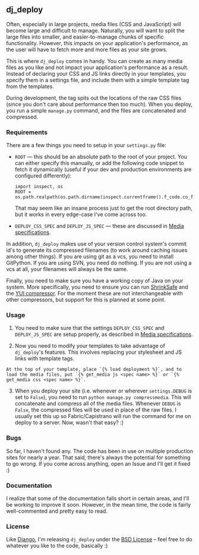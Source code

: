## dj_deploy

Often, especially in large projects, media files (CSS and JavaScript) will become large and difficult to manage. Naturally, you will want to split the large files into smaller, and easier-to-manage chunks of specific functionality. However, this impacts on your application's performance, as the user will have to fetch more and more files as your site grows.

This is where `dj_deploy` comes in handy. You can create as many media files as you like and not impact your application's performance as a result. Instead of declaring your CSS and JS links directly in your templates, you specify them in a settings file, and include them with a simple template tag from the templates.

During development, the tag spits out the locations of the raw CSS files (since you don't care about performance then too much). When you deploy, you run a simple `manage.py` command, and the files are concatenated and compressed.

### Requirements

There are a few things you need to setup in your `settings.py` file:

*   `ROOT` — this should be an absolute path to the root of your project. You can either specify this manually, or add the following code snippet to fetch it dynamically (useful if your dev and production environments are configured differently):
    
        import inspect, os
        ROOT = os.path.realpath(os.path.dirname(inspect.currentframe().f_code.co_filename))
    
    That may seem like an insane process just to get the root directory path, but it works in every edge-case I've come across too.

*   `DEPLOY_CSS_SPEC` and `DEPLOY_JS_SPEC` — these are discussed in [Media specifications](http://wiki.github.com/obeattie/dj_deploy/media-specifications).

In addition, `dj_deploy` makes use of your version control system's commit id's to generate its compressed filenames (to work around caching issues among other things). If you are using git as a vcs, you need to install GitPython. If you are using SVN, you need do nothing. If you are not using a vcs at all, your filenames will always be the same.

Finally, you need to make sure you have a working copy of Java on your system. More specifically, you need to ensure you can run [ShrinkSafe](http://www.dojotoolkit.org/docs/shrinksafe) and the [YUI compressor](http://developer.yahoo.com/yui/compressor/). For the moment these are not interchangeable with other compressors, but support for this is planned at some point.

### Usage

1.   You need to make sure that the settings `DEPLOY_CSS_SPEC` and `DEPLOY_JS_SPEC` are setup properly, as described in [Media specifications](http://wiki.github.com/obeattie/dj_deploy/media-specifications).

2.   Now you need to modify your templates to take advantage of `dj_deploy`'s features. This involves replacing your stylesheet and JS links with template tags.
    
    At the top of your template, place `{% load deployment %}`, and to load the media files, put `{% get_media js <spec name> %}` or `{% get_media css <spec name> %}`.

3.  When you deploy your site (i.e. whenever or wherever `settings.DEBUG` is set to `False`), you need to run `python manage.py compressmedia`. This will concatenate and compress all of the media files. Whenever `DEBUG` is `False`, the compressed files will be used in place of the raw files. I usually set this up so Fabric/Capistrano will run the command for me on deploy to a server. Now, wasn't that easy? :)

### Bugs

So far, I haven't found any. The code has been in use on multiple production sites for nearly a year. That said, there's always the potential for something to go wrong. If you come across anything, open an Issue and I'll get it fixed :)

### Documentation

I realize that some of the documentation falls short in certain areas, and I'll be working to improve it soon. However, in the mean time, the code is fairly well-commented and pretty easy to read.

### License

Like [Django](http://www.djangoproject.org/), I'm releasing `dj_deploy` under the [BSD License](http://creativecommons.org/licenses/BSD/) – feel free to do whatever you like to the code, basically :)
